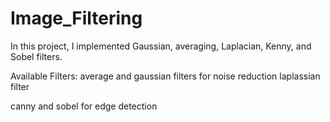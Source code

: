# Image_Filtering 

In this project, I implemented Gaussian, averaging, Laplacian, Kenny, and Sobel filters.

Available Filters:
average and gaussian filters for noise reduction
laplassian filter

canny and  sobel for edge detection 
